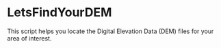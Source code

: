 # LetsFindYourDEM
This script helps you locate the Digital Elevation Data (DEM) files for your area of interest. 
